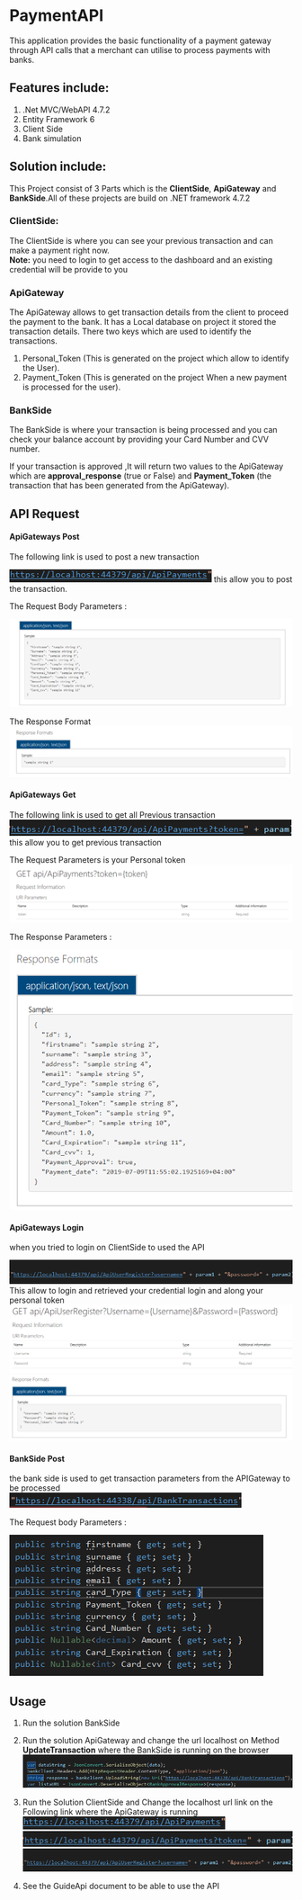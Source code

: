 # PaymentAPI

This application provides the basic functionality of a payment gateway through API calls that a merchant can utilise to process payments with banks.

## Features include:
1. .Net MVC/WebAPI 4.7.2
2. Entity Framework 6
3. Client Side
4. Bank simulation


## Solution include:
This Project consist of 3 Parts which is the **ClientSide**, **ApiGateway** and **BankSide**.All of these projects are build on .NET framework 4.7.2


### ClientSide:
The ClientSide is where you can see your previous transaction and can make a payment right now.                                              
**Note:** you need to login to get access to the dashboard and an existing credential will be provide to you


### ApiGateway
The ApiGateway allows to get transaction details from the client to proceed the payment to the bank. It has a Local database on project it stored the transaction details. There two keys which are used to identify the transactions.

 1. Personal_Token (This is generated on the project which allow to identify the User).
 2. Payment_Token (This is generated on the project When a new payment is processed for the user).
 
 
### BankSide
The BankSide is where your transaction is being processed and you can check your balance account by providing your Card Number and CVV number.

If your transaction is approved ,It will return two values to the ApiGateway which are **approval_response** (true or False) and **Payment_Token** (the transaction that has been generated from the ApiGateway).


## API Request
#### ApiGateways Post ####
The following link is used to post a new transaction

![APilink](ImgGit/Capture1.PNG) this allow you to post the transaction.

The Request Body Parameters :

![APilink](ImgGit/Capture2.PNG)

The Response Format 
![APilink](ImgGit/Capture3.PNG)


#### ApiGateways Get ####
The following link is used to get all Previous transaction
![APilink](ImgGit/Capture4.PNG) this allow you to get previous transaction

The Request Parameters is your Personal token
![APilink](ImgGit/Capture5.PNG)

The Response Parameters :


![APilink](ImgGit/Capture6.PNG)


#### ApiGateways Login ####
when you tried to login on ClientSide to used the API 

![APilink](ImgGit/Capture9.PNG) This allow to login and retrieved your credential login and along your personal token
![APilink](ImgGit/Capture7.PNG) 
![APilink](ImgGit/Capture8.PNG) 


#### BankSide Post ####
the bank side is used to get transaction parameters from the APIGateway to be processed 
![APilink](ImgGit/Capture10.PNG) 

The Request body Parameters :

![APilink](ImgGit/Capture11.PNG) 


## Usage
1. Run the solution BankSide 
2. Run the solution ApiGateway and change the url localhost on Method **UpdateTransaction** where the BankSide is running on the browser
![APilink](ImgGit/Capture12.PNG) 

3. Run the Solution ClientSide and Change the localhost url link on the Following link where the ApiGateway is running
![APilink](ImgGit/Capture1.PNG) 
![APilink](ImgGit/Capture4.PNG) 
![APilink](ImgGit/Capture9.PNG) 

4. See the GuideApi document to be able to use the API
